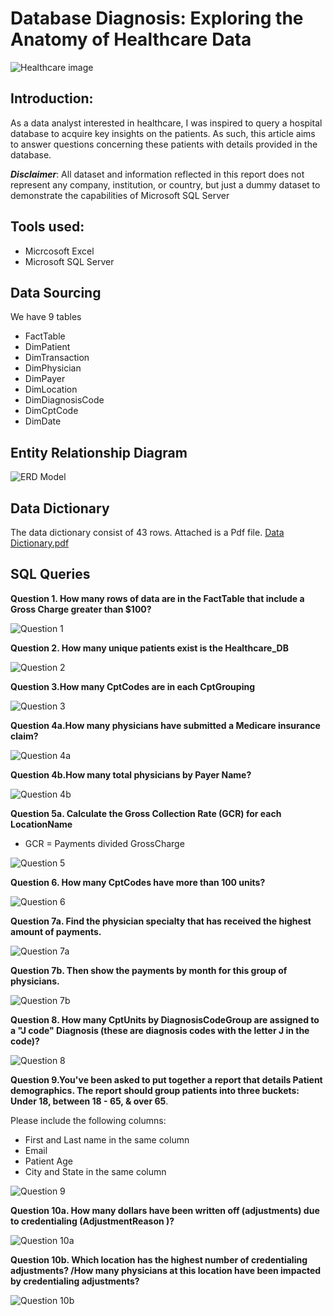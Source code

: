 # Database Diagnosis: Exploring the Anatomy of Healthcare Data

![Healthcare image](https://github.com/antonionunnally/SQL/assets/97487571/c025be70-139b-4000-96ad-7c90de4066bd)


## Introduction:

As a data analyst interested in healthcare, I was inspired to query a hospital database to acquire key insights on the patients. As such, this article aims to answer questions concerning these patients with details provided in the database.

**_Disclaimer_**: All dataset and information reflected in this report does not represent any company, institution, or country, but just a dummy dataset to demonstrate the capabilities of Microsoft SQL Server

## Tools used:
- Micrcosoft Excel 
- Microsoft SQL Server


## Data Sourcing
We have 9 tables 
- FactTable
- DimPatient
- DimTransaction
- DimPhysician
- DimPayer
- DimLocation
- DimDiagnosisCode
- DimCptCode
- DimDate


## Entity Relationship Diagram

![ERD Model](https://github.com/antonionunnally/SQL/assets/97487571/9c57dfe7-d9b9-451d-a1f6-99dccd5d66a2)


## Data Dictionary
The data dictionary consist of 43 rows. Attached is a Pdf file.
[Data Dictionary.pdf](https://github.com/antonionunnally/SQL/files/13814890/Data.Dictionary.pdf)


## SQL Queries

**Question 1. How many rows of data are in the FactTable that include a Gross Charge greater than $100?**

![Question 1](https://github.com/antonionunnally/SQL/assets/97487571/3ab6b5e0-0cbd-4e7c-b297-a71db585a9dd)

**Question 2. How many unique patients exist is the Healthcare_DB**

![Question 2](https://github.com/antonionunnally/SQL/assets/97487571/c61f588f-a156-467e-8477-c6881d1ca8e7)


**Question 3.How many CptCodes are in each CptGrouping**

![Question 3](https://github.com/antonionunnally/SQL/assets/97487571/a2308467-484a-4586-b179-87b18b54b975)


**Question 4a.How many physicians have submitted a Medicare insurance claim?**

![Question 4a](https://github.com/antonionunnally/SQL/assets/97487571/09f42ad6-58b0-4768-8bee-250817e337ed)

**Question 4b.How many total physicians by Payer Name?**

![Question 4b](https://github.com/antonionunnally/SQL/assets/97487571/97dcb958-92d6-49f8-90b3-0e6840b9006a)


**Question 5a. Calculate the Gross Collection Rate (GCR) for each LocationName** 
- GCR = Payments divided GrossCharge

![Question 5](https://github.com/antonionunnally/SQL/assets/97487571/9fb7d058-d053-4c67-baa8-7115c18e6c4a)


**Question 6. How many CptCodes have more than 100 units?**

![Question 6](https://github.com/antonionunnally/SQL/assets/97487571/61d544a7-cc2a-4381-8879-21bc0326ac67)


**Question 7a. Find the physician specialty that has received the highest amount of payments.**

![Question 7a](https://github.com/antonionunnally/SQL/assets/97487571/33255e4b-0803-445c-9e53-20f6b71f741e)


**Question 7b. Then show the payments by month for this group of physicians.**

![Question 7b](https://github.com/antonionunnally/SQL/assets/97487571/d0e31b3e-e474-42a7-9f98-92e23a8651a5)

**Question 8. How many CptUnits by DiagnosisCodeGroup are assigned to a "J code" Diagnosis (these are diagnosis codes with
the letter J in the code)?**

![Question 8](https://github.com/antonionunnally/SQL/assets/97487571/3e32c140-da0c-4157-b7e8-2ee5f6104e29)


**Question 9.You've been asked to put together a report that details
Patient demographics. The report should group patients
into three buckets: Under 18, between 18 - 65, & over 65**.

Please include the following columns:
- First and Last name in the same column
- Email
- Patient Age
- City and State in the same column


![Question 9](https://github.com/antonionunnally/SQL/assets/97487571/c1faabaa-4335-4071-a213-d883a288efb2)


**Question 10a. How many dollars have been written off (adjustments) due
to credentialing (AdjustmentReason )?**

![Question 10a](https://github.com/antonionunnally/SQL/assets/97487571/7bfd547c-9838-45af-a780-963bfd34677f)



**Question 10b. Which location has the highest number of credentialing adjustments? /How many physicians at this location have been impacted by
credentialing adjustments?**

![Question 10b](https://github.com/antonionunnally/SQL/assets/97487571/ff90b0a7-4769-4cf1-9353-82d6e78c8c2d)
